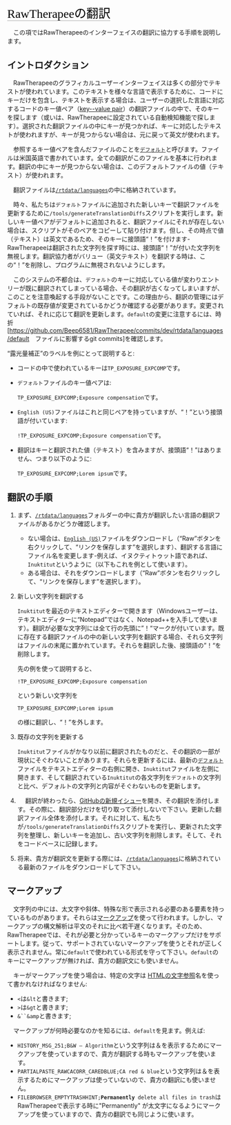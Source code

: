 <span style="color: #000000; background: none; overflow: hidden; page-break-after: avoid; font-size: 2.0em; font-family: Georgia,Times,serif; margin-top: 1em; margin-bottom: 0.25em; line-height: 1.3; padding: 0; border-bottom: 1px solid #AAAAAA;">RawTherapeeの翻訳</span>

　この項ではRawTherapeeのインターフェイスの翻訳に協力する手順を説明します。

## イントロダクション

　RawTherapeeのグラフィカルユーザーインターフェイスは多くの部分でテキストが使われています。このテキストを様々な言語で表示するために、コードにキーだけを包含し、テキストを表示する場合は、ユーザーの選択した言語に対応するコードのキー値ペア（[key--value
pair](https://en.wikipedia.org/wiki/Attribute–value_pair)）の翻訳ファイルの中で、そのキーを探します（或いは、RawTherapeeに設定されている自動検知機能で探します）。選択された翻訳ファイルの中にキーが見つかれば、キーに対応したテキストが使われますが、キーが見つからない場合は、元に戻って英文が使われます。

　参照するキー値ペアを含んだファイルのことを[`デフォルト`](https://github.com/Beep6581/RawTherapee/blob/dev/rtdata/languages/default)と呼びます。ファイルは米国英語で書かれています。全ての翻訳がこのファイルを基本に行われます。翻訳の中にキーが見つからない場合は、このデフォルトファイルの値（テキスト）が使われます。

　翻訳ファイルは[`/rtdata/languages`](https://github.com/Beep6581/RawTherapee/blob/dev/rtdata/languages/)の中に格納されています。

　時々、私たちは`デフォルト`ファイルに追加された新しいキーで翻訳ファイルを更新するために`/tools/generateTranslationDiffs`スクリプトを実行します。新しいキー値ペアがデフォルトに追加されると、翻訳ファイルにそれが存在しない場合は、スクリプトがそのペアをコピーして貼り付けます。但し、その時点で値（テキスト）は英文であるため、そのキーに接頭語“！”を付けます-RawTherapeeは翻訳された文字列を探す時には、接頭語“！”が付いた文字列を無視します。翻訳協力者がバリュー（英文テキスト）を翻訳する時は、この“！”を削除し、プログラムに無視されないようにします。

　このシステムの不都合は、`デフォルト`のキーに対応している値が変わりエントリーが既に翻訳されてしまっている場合、その翻訳が古くなってしまいますが、このことを注意喚起する手段がないことです。この理由から、翻訳の管理にはデフォルトの既存値が変更されているかどうか確認する必要があります。変更されていれば、それに応じて翻訳を更新します。`default`の変更に注意するには、時折\[<https://github.com/Beep6581/RawTherapee/commits/dev/rtdata/languages/default>　ファイルに影響するgit
commits\]を確認します。

“露光量補正”のラベルを例にとって説明すると:

- コードの中で使われているキーは`TP_EXPOSURE_EXPCOMP`です。
- `デフォルト`ファイルのキー値ペアは:

  `TP_EXPOSURE_EXPCOMP;Exposure compensation`です。
- `English (US)`ファイルはこれと同じペアを持っていますが、“！”という接頭語が付いています:

  `!TP_EXPOSURE_EXPCOMP;Exposure compensation`です。
- 翻訳はキーと翻訳された値（テキスト）を含みますが、接頭語“！”はありません、つまり以下のように:

  `TP_EXPOSURE_EXPCOMP;Lorem ipsum`です。

## 翻訳の手順

1.  まず、[`/rtdata/languages`](https://github.com/Beep6581/RawTherapee/tree/dev/rtdata/languages)フォルダーの中に貴方が翻訳したい言語の翻訳ファイルがあるかどうか確認します。
    - ない場合は、[`English (US)`](https://github.com/Beep6581/RawTherapee/blob/dev/rtdata/languages/English%20(US))ファイルをダウンロードし（“Raw”ボタンを右クリックして、“リンクを保存します”を選択します）、翻訳する言語にファイル名を変更します-例えば、イヌクティトゥット語であれば、`Inuktitut`というように（以下もこれを例として使います）。
    - ある場合は、それをダウンロードします（“Raw”ボタンを右クリックして、“リンクを保存します”を選択します）。
2.  新しい文字列を翻訳する

    `Inuktitut`を最近のテキストエディターで開きます（Windowsユーザーは、テキストエディターに“Notepad”ではなく、Notepad++を入手して使います）。翻訳が必要な文字列には全て行の先頭に”！“マークが付いています。既に存在する翻訳ファイルの中の新しい文字列を翻訳する場合、それら文字列はファイルの末尾に置かれています。それらを翻訳した後、接頭語の”！“を削除します。

    先の例を使って説明すると、

    `!TP_EXPOSURE_EXPCOMP;Exposure compensation`

    という新しい文字列を

    `TP_EXPOSURE_EXPCOMP;Lorem ipsum`

    の様に翻訳し、“！”を外します。
3.  既存の文字列を更新する

    `Inuktitut`ファイルがかなり以前に翻訳されたものだと、その翻訳の一部が現状にそぐわないことがあります。それらを更新するには、最新の[`デフォルト`](https://github.com/Beep6581/RawTherapee/blob/dev/rtdata/languages/default)ファイルをテキストエディターの右側に開き、`Inuktitut`ファイルを左側に開きます、そして翻訳されている`Inuktitut`の各文字列を`デフォルト`の文字列と比べ、デフォルトの文字列と内容がそぐわないものを更新します。
4.  　
    翻訳が終わったら、[GitHubの新規イシュー](https://github.com/Beep6581/RawTherapee/issues/new)を開き、その翻訳を添付します。その際に、翻訳部分だけを切り取って添付しないで下さい。更新した翻訳ファイル全体を添付します。それに対して、私たちが`/tools/generateTranslationDiffs`スクリプトを実行し、更新された文字列を整理し、新しいキーを追加し、古い文字列を削除します。そして、それをコードベースに記録します。
5.  将来、貴方が翻訳文を更新する際には、[`/rtdata/languages`](https://github.com/Beep6581/RawTherapee/tree/dev/rtdata/languages)に格納されている最新のファイルをダウンロードして下さい。

## マークアップ

　文字列の中には、太文字や斜体、特殊な形で表示される必要のある要素を持っているものがあります。それらは[マークアップ](https://en.wikipedia.org/wiki/Markup_language)を使って行われます。しかし、マークアップの構文解析は平文のそれに比べ若干遅くなります。そのため、RawTherapeeでは、それが必要と分かっているキーのマークアップだけをサポートします。従って、サポートされていないマークアップを使うとそれが正しく表示されません。常に`default`で使われている形式を守って下さい。`default`のキーにマークアップが無ければ、貴方の翻訳文にも使いません。

　キーがマークアップを使う場合は、特定の文字は
[HTMLの文字参照](https://en.wikipedia.org/wiki/List_of_XML_and_HTML_character_entity_references)名を使って書かれなければなりません:

- `<`は`&lt`と書きます;
- `>`は`&gt`と書きます;
- `&``&amp`と書きます;

　マークアップが何時必要なのかを知るには、`default`を見ます。例えば:

- `HISTORY_MSG_251;B&W – Algorithm`という文字列は＆を表示するためにマークアップを使っていますので、貴方が翻訳する時もマークアップを使います。
- `PARTIALPASTE_RAWCACORR_CAREDBLUE;CA red & blue`という文字列は＆を表示するためにマークアップは使っていないので、貴方の翻訳にも使いません。
- `FILEBROWSER_EMPTYTRASHHINT;`<b>`Permanently`</b>` delete all files in trash`は
  RawTherapeeで表示する時に"Permanently"
  が太文字になるようにマークアップを使っていますので、貴方の翻訳でも同じように使います。